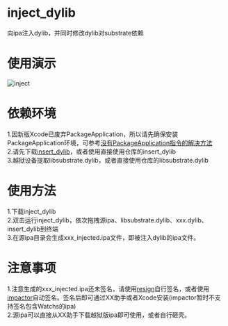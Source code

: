 # inject_dylib
向ipa注入dylib，并同时修改dylib对substrate依赖

# 使用演示
![inject](https://github.com/kevll/inject_dylib/blob/master/screenshots/inject.gif)

# 依赖环境
1.因新版Xcode已废弃PackageApplication，所以请先确保安装PackageApplication环境，可参考[没有PackageApplication指令的解决方法](http://blog.csdn.net/zhuzhiqiang_zhu/article/details/70210794) </br>
2.请先下载[insert_dylib](https://github.com/Tyilo/insert_dylib)，或者使用直接使用仓库的insert_dylib</br>
3.越狱设备提取libsubstrate.dylib，或者直接使用仓库的libsubstrate.dylib

# 使用方法
1.下载inject_dylib</br>
2.双击运行inject_dylib，依次拖拽源ipa、libsubstrate.dylib、xxx.dylib、insert_dylib到终端</br>
3.在源ipa目录会生成xxx_injected.ipa文件，即被注入dylib的ipa文件。

# 注意事项
1.注意生成的xxx_injected.ipa还未签名，请使用[resign](https://github.com/kevll/resign)自行签名，或者使用[impactor](http://www.cydiaimpactor.com/)自动签名。签名后即可通过XX助手或者Xcode安装(impactor暂时不支持签名包含Watchs的ipa)</br>
2.源ipa可以直接从XX助手下载越狱版ipa即可使用，或者自行砸壳。
